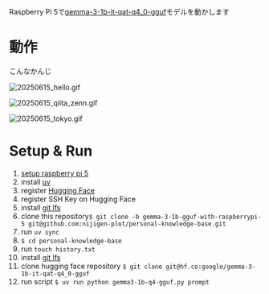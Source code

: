 Raspberry Pi 5で[gemma-3-1b-it-qat-q4_0-gguf](https://huggingface.co/google/gemma-3-1b-it-qat-q4_0-gguf)モデルを動かします

# 動作

こんなかんじ

![20250615_hello.gif](https://qiita-image-store.s3.ap-northeast-1.amazonaws.com/0/635079/41c0a813-a96a-4591-a2be-278eb3ad85ec.gif)

![20250615_qiita_zenn.gif](https://qiita-image-store.s3.ap-northeast-1.amazonaws.com/0/635079/4612a11e-aa77-4d85-b0a2-5e060448d26d.gif)

![20250615_tokyo.gif](https://qiita-image-store.s3.ap-northeast-1.amazonaws.com/0/635079/053d6586-17c6-4c5d-951a-ebca0df15c06.gif)

# Setup & Run

1. [setup raspberry pi 5](https://qiita.com/nijigen_plot/items/5f5299af6aebc54b42d3#raspberry-pi-5-%E3%82%BB%E3%83%83%E3%83%88%E3%82%A2%E3%83%83%E3%83%97)
1. install [uv](https://docs.astral.sh/uv/getting-started/installation/)
1. register [Hugging Face](https://huggingface.co/)
1. register SSH Key on Hugging Face
1. install [git lfs](https://github.com/git-lfs/git-lfs/wiki/Installation)
1. clone this repository`$ git clone -b gemma-3-1b-gguf-with-raspberrypi-5 git@github.com:nijigen-plot/personal-knowledge-base.git`
1. run `uv sync`
1. `$ cd personal-knowledge-base`
1. run `touch history.txt`
1. install [git lfs](https://github.com/git-lfs/git-lfs/wiki/Installation)
1. clone hugging face repository `$ git clone git@hf.co:google/gemma-3-1b-it-qat-q4_0-gguf`
1. run script `$ uv run python gemma3-1b-q4-gguf.py prompt`
